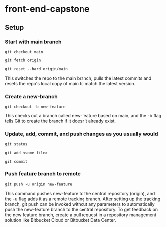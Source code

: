 # front-end-capstone

## Setup

### Start with main branch
```
git checkout main
```
```
git fetch origin 
```
```
git reset --hard origin/main
```
This switches the repo to the main branch, pulls the latest commits and resets the repo's local copy of main to match the latest version.

### Create a new-branch
```
git checkout -b new-feature
```
This checks out a branch called new-feature based on main, and the -b flag tells Git to create the branch if it doesn’t already exist.

### Update, add, commit, and push changes as you usually would
```
git status
```
```
git add <some-file>
```
```
git commit
```
### Push feature branch to remote
```
git push -u origin new-feature
```

This command pushes new-feature to the central repository (origin), and the -u flag adds it as a remote tracking branch. After setting up the tracking branch, git push can be invoked without any parameters to automatically push the new-feature branch to the central repository. To get feedback on the new feature branch, create a pull request in a repository management solution like Bitbucket Cloud or Bitbucket Data Center.
